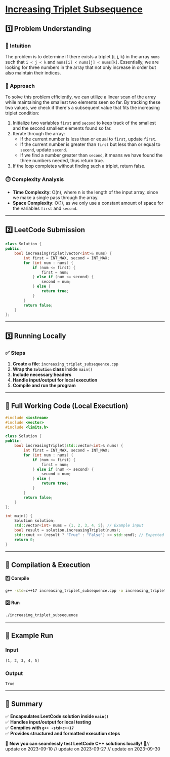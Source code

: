# **[Increasing Triplet Subsequence](https://leetcode.com/problems/increasing-triplet-subsequence/description/)**  

## **1️⃣ Problem Understanding**  
### **📌 Intuition**  
The problem is to determine if there exists a triplet (i, j, k) in the array `nums` such that `i < j < k` and `nums[i] < nums[j] < nums[k]`. Essentially, we are looking for three numbers in the array that not only increase in order but also maintain their indices.

### **🚀 Approach**  
To solve this problem efficiently, we can utilize a linear scan of the array while maintaining the smallest two elements seen so far. By tracking these two values, we check if there's a subsequent value that fits the increasing triplet condition:

1. Initialize two variables `first` and `second` to keep track of the smallest and the second smallest elements found so far.
2. Iterate through the array:
   - If the current number is less than or equal to `first`, update `first`.
   - If the current number is greater than `first` but less than or equal to `second`, update `second`.
   - If we find a number greater than `second`, it means we have found the three numbers needed, thus return true.
3. If the loop completes without finding such a triplet, return false.

### **⏱️ Complexity Analysis**  
- **Time Complexity**: O(n), where n is the length of the input array, since we make a single pass through the array.
- **Space Complexity**: O(1), as we only use a constant amount of space for the variables `first` and `second`.

---  

## **2️⃣ LeetCode Submission**  
```cpp
class Solution {
public:
    bool increasingTriplet(vector<int>& nums) {
        int first = INT_MAX, second = INT_MAX;
        for (int num : nums) {
            if (num <= first) {
                first = num;
            } else if (num <= second) {
                second = num;
            } else {
                return true;
            }
        }
        return false;
    }
};
```  

---  

## **3️⃣ Running Locally**  
### **✅ Steps**  
1. **Create a file**: `increasing_triplet_subsequence.cpp`  
2. **Wrap the `Solution` class** inside `main()`  
3. **Include necessary headers**  
4. **Handle input/output for local execution**  
5. **Compile and run the program**  

---  

## **📝 Full Working Code (Local Execution)**  
```cpp
#include <iostream>
#include <vector>
#include <limits.h>

class Solution {
public:
    bool increasingTriplet(std::vector<int>& nums) {
        int first = INT_MAX, second = INT_MAX;
        for (int num : nums) {
            if (num <= first) {
                first = num;
            } else if (num <= second) {
                second = num;
            } else {
                return true;
            }
        }
        return false;
    }
};

int main() {
    Solution solution;
    std::vector<int> nums = {1, 2, 3, 4, 5}; // Example input
    bool result = solution.increasingTriplet(nums);
    std::cout << (result ? "True" : "False") << std::endl; // Expected output: True
    return 0;
}
```  

---  

## **🔧 Compilation & Execution**  
#### **1️⃣ Compile**  
```bash
g++ -std=c++17 increasing_triplet_subsequence.cpp -o increasing_triplet_subsequence
```  

#### **2️⃣ Run**  
```bash
./increasing_triplet_subsequence
```  

---  

## **🎯 Example Run**  
### **Input**  
```
[1, 2, 3, 4, 5]
```  
### **Output**  
```
True
```  

---  

## **📌 Summary**  
✅ **Encapsulates LeetCode solution inside `main()`**  
✅ **Handles input/output for local testing**  
✅ **Compiles with `g++ -std=c++17`**  
✅ **Provides structured and formatted execution steps**  

🚀 **Now you can seamlessly test LeetCode C++ solutions locally!** 🚀// update on 2023-09-10
// update on 2023-09-27
// update on 2023-09-30
